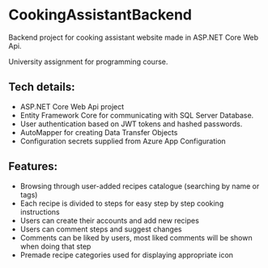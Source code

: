 # CookingAssistantBackend
Backend project for cooking assistant website made in ASP.NET Core Web Api. 

University assignment for programming course.


## Tech details:
- ASP.NET Core Web Api project
- Entity Framework Core for communicating with SQL Server Database.
- User authentication based on JWT tokens and hashed passwords.
- AutoMapper for creating Data Transfer Objects
- Configuration secrets supplied from Azure App Configuration

## Features:
- Browsing through user-added recipes catalogue (searching by name or tags)
- Each recipe is divided to steps for easy step by step cooking instructions
- Users can create their accounts and add new recipes
- Users can comment steps and suggest changes
- Comments can be liked by users, most liked comments will be shown when doing that step
- Premade recipe categories used for displaying appropriate icon
